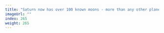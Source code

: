 ```yaml
---
title: "Saturn now has over 100 known moons - more than any other planet"
imageUrl: ""
index: 265
weight: 265
---
```

